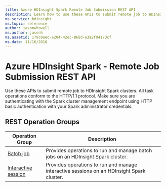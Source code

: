 ```yaml
---
title: Azure HDInsight Spark Remote Job Submission REST API
description: Learn how to use these APIs to submit remote job to HDInsight Spark clusters.
ms.service: hdinsight
ms.topic: reference
author: jasonwhowell
ms.author: jasonh
ms.assetid: 179c0eec-e204-42ec-868d-e3a2f04173cf
ms.date: 11/16/2016
---
```


# Azure HDInsight Spark - Remote Job Submission REST API

Use these APIs to submit remote job to HDInsight Spark clusters. All task operations conform to the HTTP/1.1 protocol. Make sure you are authenticating with the Spark cluster management endpoint using HTTP basic authentication with your Spark administrator credentials. 

## REST Operation Groups

| Operation Group | Description |
|-----------------|-------------|
|[Batch job](hdinsight-spark-batch-job.md)| Provides operations to run and manage batch jobs on an HDInsight Spark cluster. |
|[Interactive session](hdinsight-spark-interactive-session.md) | Provides operations to run and manage interactive sessions on an HDInsight Spark cluster. |
